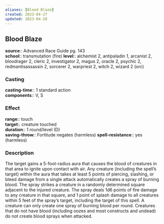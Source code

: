 ```yaml
---
aliases: [Blood Blaze]
created: 2023-04-27
updated: 2023-04-28
---
```


## Blood Blaze

**source**:: Advanced Race Guide pg. 143  
**school**:: transmutation (fire)
**level**:: alchemist 2, antipaladin 1, arcanist 2, bloodrager 2, cleric 2, investigator 2, magus 2, oracle 2, psychic 2, redmantisassassin 2, sorcerer 2, warpriest 2, witch 2, wizard 2 (orc)

### Casting

**casting-time**:: 1 standard action  
**components**:: V, S

### Effect

**range**:: touch  
**target**:: creature touched  
**duration**:: 1 round/level (D)  
**saving-throw**:: Fortitude negates (harmless)
**spell-resistance**:: yes (harmless)

### Description

The target gains a 5-foot-radius aura that causes the blood of creatures in that area to ignite upon contact with air. Any creature (including the spell’s target) within the aura that takes at least 5 points of piercing, slashing, or bleed damage from a single attack automatically creates a spray of burning blood. The spray strikes a creature in a randomly determined square adjacent to the injured creature. The spray deals 1d6 points of fire damage to any creature in that square, and 1 point of splash damage to all creatures within 5 feet of the spray’s target, including the target of this spell. A creature can only create one spray of burning blood per round. Creatures that do not have blood (including oozes and most constructs and undead) do not create blood sprays when attacked.
